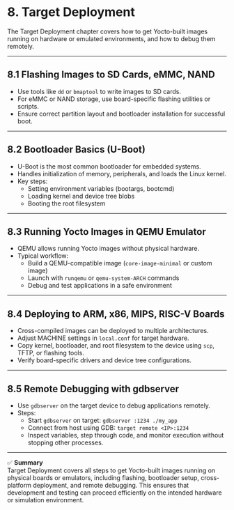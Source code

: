 # 8. Target Deployment

The Target Deployment chapter covers how to get Yocto-built images running on hardware or emulated environments, and how to debug them remotely.

---

## 8.1 Flashing Images to SD Cards, eMMC, NAND

- Use tools like `dd` or `bmaptool` to write images to SD cards.
- For eMMC or NAND storage, use board-specific flashing utilities or scripts.
- Ensure correct partition layout and bootloader installation for successful boot.

---

## 8.2 Bootloader Basics (U-Boot)

- U-Boot is the most common bootloader for embedded systems.
- Handles initialization of memory, peripherals, and loads the Linux kernel.
- Key steps:
  - Setting environment variables (bootargs, bootcmd)
  - Loading kernel and device tree blobs
  - Booting the root filesystem

---

## 8.3 Running Yocto Images in QEMU Emulator

- QEMU allows running Yocto images without physical hardware.
- Typical workflow:
  - Build a QEMU-compatible image (`core-image-minimal` or custom image)
  - Launch with `runqemu` or `qemu-system-ARCH` commands
  - Debug and test applications in a safe environment

---

## 8.4 Deploying to ARM, x86, MIPS, RISC-V Boards

- Cross-compiled images can be deployed to multiple architectures.
- Adjust MACHINE settings in `local.conf` for target hardware.
- Copy kernel, bootloader, and root filesystem to the device using `scp`, TFTP, or flashing tools.
- Verify board-specific drivers and device tree configurations.

---

## 8.5 Remote Debugging with gdbserver

- Use `gdbserver` on the target device to debug applications remotely.
- Steps:
  - Start `gdbserver` on target: `gdbserver :1234 ./my_app`
  - Connect from host using GDB: `target remote <IP>:1234`
  - Inspect variables, step through code, and monitor execution without stopping other processes.

---

✅ **Summary**  
Target Deployment covers all steps to get Yocto-built images running on physical boards or emulators, including flashing, bootloader setup, cross-platform deployment, and remote debugging. This ensures that development and testing can proceed efficiently on the intended hardware or simulation environment.
